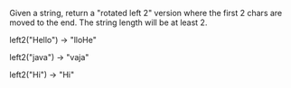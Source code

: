 Given a string, return a "rotated left 2" version where the first 2 chars are moved to the end. The string length will be at least 2.

left2("Hello") → "lloHe"

left2("java") → "vaja"

left2("Hi") → "Hi"

